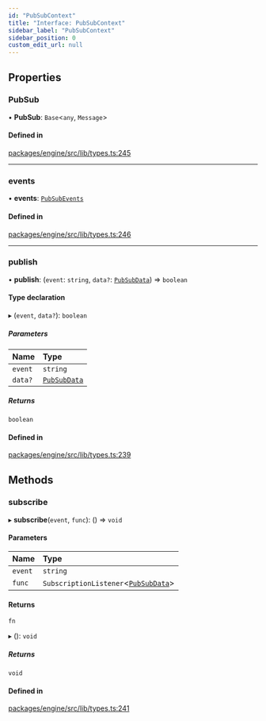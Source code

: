 ```yaml
---
id: "PubSubContext"
title: "Interface: PubSubContext"
sidebar_label: "PubSubContext"
sidebar_position: 0
custom_edit_url: null
---
```


## Properties

### PubSub

• **PubSub**: `Base`<`any`, `Message`\>

#### Defined in

[packages/engine/src/lib/types.ts:245](https://github.com/Oneirocom/MagickML/blob/7e703a94/packages/engine/src/lib/types.ts#L245)

___

### events

• **events**: [`PubSubEvents`](../#pubsubevents)

#### Defined in

[packages/engine/src/lib/types.ts:246](https://github.com/Oneirocom/MagickML/blob/7e703a94/packages/engine/src/lib/types.ts#L246)

___

### publish

• **publish**: (`event`: `string`, `data?`: [`PubSubData`](../#pubsubdata)) => `boolean`

#### Type declaration

▸ (`event`, `data?`): `boolean`

##### Parameters

| Name | Type |
| :------ | :------ |
| `event` | `string` |
| `data?` | [`PubSubData`](../#pubsubdata) |

##### Returns

`boolean`

#### Defined in

[packages/engine/src/lib/types.ts:239](https://github.com/Oneirocom/MagickML/blob/7e703a94/packages/engine/src/lib/types.ts#L239)

## Methods

### subscribe

▸ **subscribe**(`event`, `func`): () => `void`

#### Parameters

| Name | Type |
| :------ | :------ |
| `event` | `string` |
| `func` | `SubscriptionListener`<[`PubSubData`](../#pubsubdata)\> |

#### Returns

`fn`

▸ (): `void`

##### Returns

`void`

#### Defined in

[packages/engine/src/lib/types.ts:241](https://github.com/Oneirocom/MagickML/blob/7e703a94/packages/engine/src/lib/types.ts#L241)
